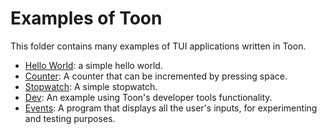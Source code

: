 # Examples of Toon

This folder contains many examples of TUI applications written in Toon.

- [Hello World](hello_world.rs): a simple hello world.
- [Counter](counter.rs): A counter that can be incremented by pressing space.
- [Stopwatch](stopwatch.rs): A simple stopwatch.
- [Dev](dev.rs): An example using Toon's developer tools functionality.
- [Events](events.rs): A program that displays all the user's inputs, for experimenting and testing
purposes.
